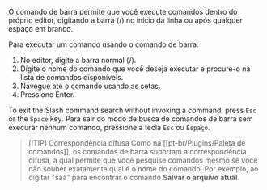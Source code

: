 O comando de barra permite que você execute comandos dentro do próprio editor, digitando a barra (/) no início da linha ou após qualquer espaço em branco.

Para executar um comando usando o comando de barra:

1. No editor, digite a barra normal (/).
2. Digite o nome do comando que você deseja executar e procure-o na lista de comandos disponíveis.
4. Navegue até o comando usando as setas.
6. Pressione Enter.

To exit the Slash command search without invoking a command, press `Esc` or the `Space` key.
Para sair do modo de busca de comandos de barra sem execurar nenhum comando, pressione a tecla `Esc` ou `Espaço`.

> [!TIP] Correspondência difusa
> Como na [[pt-br/Plugins/Paleta de comandos]], os comandos de barra suportam a correspondência difusa, a qual permite que você pesquise comandos mesmo se você não souber exatamente qual é o nome do comando. Por exemplo, ao digitar "saa" para encontrar o comando **Salvar o arquivo atual**.